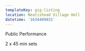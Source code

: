 ```yaml
---
templateKey: gig-listing
location: Neatishead Village Hall
datetime: '1634409031'
---
```

Public Performance

2 x 45 min sets